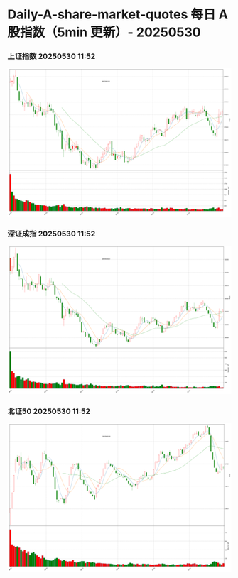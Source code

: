 
# Daily-A-share-market-quotes 每日 A 股指数（5min 更新）- 20250530

### 上证指数 20250530 11:52
![](./fig/2025/5/20250530-sh000001.png)

### 深证成指 20250530 11:52
![](./fig/2025/5/20250530-sz399001.png)

### 北证50 20250530 11:52
![](./fig/2025/5/20250530-bj899050.png)
